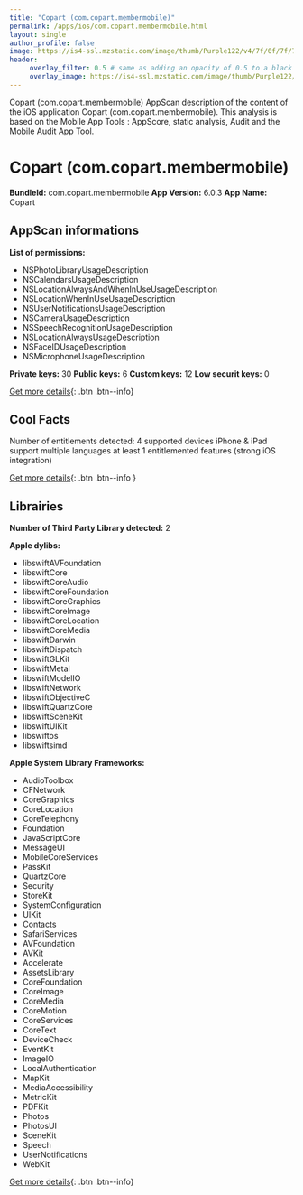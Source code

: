 ```yaml
---
title: "Copart (com.copart.membermobile)"
permalink: /apps/ios/com.copart.membermobile.html
layout: single
author_profile: false
image: https://is4-ssl.mzstatic.com/image/thumb/Purple122/v4/7f/0f/7f/7f0f7fe2-88ba-60fb-f53c-f45d62e85107/AppIcon-1x_U007emarketing-0-10-0-85-220.png/512x512bb.jpg
header: 
     overlay_filter: 0.5 # same as adding an opacity of 0.5 to a black background
     overlay_image: https://is4-ssl.mzstatic.com/image/thumb/Purple122/v4/7f/0f/7f/7f0f7fe2-88ba-60fb-f53c-f45d62e85107/AppIcon-1x_U007emarketing-0-10-0-85-220.png/512x512bb.jpg
---
```

Copart (com.copart.membermobile) AppScan description of the content of the iOS application Copart (com.copart.membermobile). This analysis is based on the Mobile App Tools : AppScore, static analysis, Audit and the Mobile Audit App Tool.

# Copart (com.copart.membermobile)

**BundleId:** com.copart.membermobile
**App Version:** 6.0.3
**App Name:** Copart


## AppScan informations 

**List of permissions:** 
- NSPhotoLibraryUsageDescription
- NSCalendarsUsageDescription
- NSLocationAlwaysAndWhenInUseUsageDescription
- NSLocationWhenInUseUsageDescription
- NSUserNotificationsUsageDescription
- NSCameraUsageDescription
- NSSpeechRecognitionUsageDescription
- NSLocationAlwaysUsageDescription
- NSFaceIDUsageDescription
- NSMicrophoneUsageDescription
  
  
**Private keys:** 30
**Public keys:** 6
**Custom keys:** 12
**Low securit keys:** 0
  
[Get more details](/pricing.html){: .btn .btn--info}

## Cool Facts

Number of entitlements detected: 4
supported devices iPhone & iPad
support multiple languages
at least 1 entitlemented features (strong iOS integration)
  
[Get more details](/pricing.html){: .btn .btn--info }

## Librairies 
**Number of Third Party Library detected:** 2


**Apple dylibs:**
- libswiftAVFoundation
- libswiftCore
- libswiftCoreAudio
- libswiftCoreFoundation
- libswiftCoreGraphics
- libswiftCoreImage
- libswiftCoreLocation
- libswiftCoreMedia
- libswiftDarwin
- libswiftDispatch
- libswiftGLKit
- libswiftMetal
- libswiftModelIO
- libswiftNetwork
- libswiftObjectiveC
- libswiftQuartzCore
- libswiftSceneKit
- libswiftUIKit
- libswiftos
- libswiftsimd


**Apple System Library Frameworks:**
- AudioToolbox
- CFNetwork
- CoreGraphics
- CoreLocation
- CoreTelephony
- Foundation
- JavaScriptCore
- MessageUI
- MobileCoreServices
- PassKit
- QuartzCore
- Security
- StoreKit
- SystemConfiguration
- UIKit
- Contacts
- SafariServices
- AVFoundation
- AVKit
- Accelerate
- AssetsLibrary
- CoreFoundation
- CoreImage
- CoreMedia
- CoreMotion
- CoreServices
- CoreText
- DeviceCheck
- EventKit
- ImageIO
- LocalAuthentication
- MapKit
- MediaAccessibility
- MetricKit
- PDFKit
- Photos
- PhotosUI
- SceneKit
- Speech
- UserNotifications
- WebKit


  
[Get more details](/pricing.html){: .btn .btn--info}

